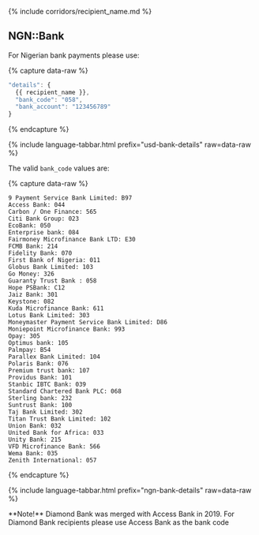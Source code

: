 {% include corridors/recipient_name.md %}

## NGN::Bank

For Nigerian bank payments please use:

{% capture data-raw %}
```javascript
"details": {
  {{ recipient_name }},
  "bank_code": "058",
  "bank_account": "123456789"
}
```
{% endcapture %}

{% include language-tabbar.html prefix="usd-bank-details" raw=data-raw %}

The valid `bank_code` values are:

{% capture data-raw %}
```
9 Payment Service Bank Limited: B97
Access Bank: 044
Carbon / One Finance: 565
Citi Bank Group: 023
EcoBank: 050
Enterprise bank: 084
Fairmoney Microfinance Bank LTD: E30
FCMB Bank: 214
Fidelity Bank: 070
First Bank of Nigeria: 011
Globus Bank Limited: 103
Go Money: 326
Guaranty Trust Bank : 058
Hope PSBank: C12
Jaiz Bank: 301
Keystone: 082
Kuda Microfinance Bank: 611
Lotus Bank Limited: 303
Moneymaster Payment Service Bank Limited: D86
Moniepoint Microfinance Bank: 993
Opay: 305
Optimus bank: 105
Palmpay: B54
Parallex Bank Limited: 104
Polaris Bank: 076
Premium trust bank: 107
Providus Bank: 101
Stanbic IBTC Bank: 039
Standard Chartered Bank PLC: 068
Sterling bank: 232
Suntrust Bank: 100
Taj Bank Limited: 302
Titan Trust Bank Limited: 102
Union Bank: 032
United Bank for Africa: 033
Unity Bank: 215
VFD Microfinance Bank: 566
Wema Bank: 035
Zenith International: 057
```
{% endcapture %}

{% include language-tabbar.html prefix="ngn-bank-details" raw=data-raw %}

<div class="alert alert-info" markdown="1">
**Note!** Diamond Bank was merged with Access Bank in 2019. For Diamond Bank recipients please use Access Bank as the bank code
</div>
